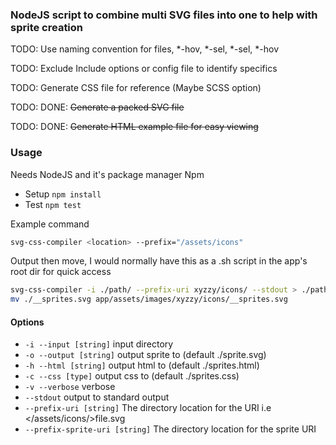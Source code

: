 ### NodeJS script to combine multi SVG files into one to help with sprite creation

TODO: Use naming convention for files, *-hov, *-sel, *-sel, *-hov

TODO: Exclude Include options or config file to identify specifics

TODO: Generate CSS file for reference (Maybe SCSS option)

TODO: DONE: ~~Generate a packed SVG file~~

TODO: DONE: ~~Generate HTML example file for easy viewing~~

### Usage

Needs NodeJS and it's package manager Npm

 - Setup `npm install`
 - Test `npm test`


Example command

```bash
svg-css-compiler <location> --prefix="/assets/icons"
```

Output then move, I would normally have this as a .sh script in the app's root dir for quick access
``` bash
svg-css-compiler -i ./path/ --prefix-uri xyzzy/icons/ --stdout > ./path/_sprites.scss
mv ./__sprites.svg app/assets/images/xyzzy/icons/__sprites.svg

```

#### Options

 - `-i --input [string]` input directory
 - `-o --output [string]` output sprite to (default ./sprite.svg)
 - `-h --html [string]` output html to (default ./sprites.html)
 - `-c --css [type]` output css to (default ./sprites.css)
 - `-v --verbose` verbose
 - `--stdout` output to standard output
 - `--prefix-uri [string]` The directory location for the URI i.e </assets/icons/>file.svg
 - `--prefix-sprite-uri [string]` The directory location for the sprite URI